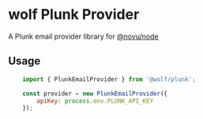 # wolf Plunk Provider

A Plunk email provider library for [@novu/node](https://github.com/wolfhq/wolf)

## Usage

```javascript
    import { PlunkEmailProvider } from '@wolf/plunk';

    const provider = new PlunkEmailProvider({
        apiKey: process.env.PLUNK_API_KEY
    });
```
